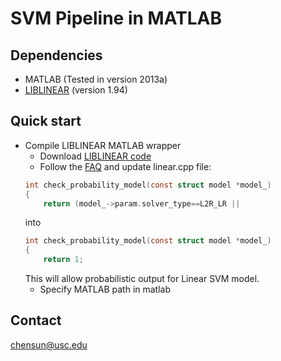 # SVM Pipeline in MATLAB

## Dependencies
- MATLAB (Tested in version 2013a)
- [LIBLINEAR](http://www.csie.ntu.edu.tw/~cjlin/liblinear/) (version 1.94)

## Quick start
- Compile LIBLINEAR MATLAB wrapper
    * Download [LIBLINEAR code](http://www.csie.ntu.edu.tw/~cjlin/cgi-bin/liblinear.cgi?+http://www.csie.ntu.edu.tw/~cjlin/liblinear+tar.gz)
    * Follow the [FAQ](http://www.csie.ntu.edu.tw/~cjlin/liblinear/FAQ.html) and update linear.cpp file:
    ```C
    int check_probability_model(const struct model *model_)
    {
        return (model_->param.solver_type==L2R_LR ||
    ```
    into
    ```C
    int check_probability_model(const struct model *model_)
    {
        return 1;
    ```
    This will allow probabilistic output for Linear SVM model.
    * Specify MATLAB path in matlab

## Contact
chensun@usc.edu
